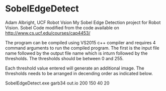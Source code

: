 # SobelEdgeDetect
Adam Albright, UCF Robot Vsion
My Sobel Edge Detection project for Robot Vision. Sobel Code modified from the code available on http://www.cs.ucf.edu/courses/cap4453/

The program can be compiled using VS2015 c++ compiler and requires 4 command arguments to run the compiled program. The first is the input file name followed by the output file name which is inturn followed by the thresholds. The thresholds should be between 0 and 255.

Each threshold value entered will generate an additional image. The thresholds needs to be arranged in decending order as indicated below.

SobelEdgeDetect.exe garb34 out.io 200 150 40 20 
